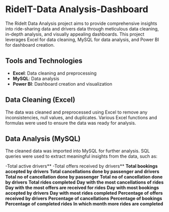 # RideIT-Data Analysis-Dashboard
The RideIt Data Analysis project aims to provide comprehensive insights into ride-sharing data and drivers data through meticulous data cleaning, in-depth analysis, and visually appealing dashboards. This project leverages Excel for data cleaning, MySQL for data analysis, and Power BI for dashboard creation.

## Tools and Technologies

- **Excel**: Data cleaning and preprocessing
- **MySQL**: Data analysis
- **Power BI**: Dashboard creation and visualization

## Data Cleaning (Excel)

The data was cleaned and preprocessed using Excel to remove any inconsistencies, null values, and duplicates. Various Excel functions and formulas were used to ensure the data was ready for analysis.

## Data Analysis (MySQL)

The cleaned data was imported into MySQL for further analysis. SQL queries were used to extract meaningful insights from the data, such as:

-Total active drivers**
-Total offers received by drivers**
**Total bookings accepted by drivers**
**Total cancellations done by passenger and drivers**
**Total no of cancellation done by passenger**
**Total no of cancellation done by drivers**
**Total rides completed**
**Day with the most cancellations of rides**
**Day with the most offers are received for rides**
**Day with most bookings accepted by drivers**
**Day with most rides completed**
**Percentage of offers received by drivers**
**Percentage of cancellations**
**Percentage of bookings**
**Percentage of completed rides**
**In which month more rides are completed**


